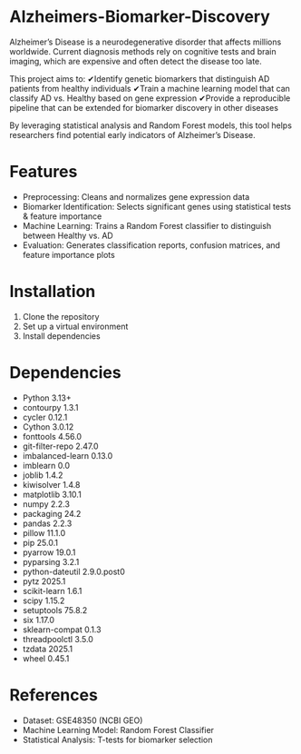 # Alzheimers-Biomarker-Discovery
Alzheimer’s Disease is a neurodegenerative disorder that affects millions worldwide.
Current diagnosis methods rely on cognitive tests and brain imaging, which are expensive and often detect the disease too late.

This project aims to: 
✔Identify genetic biomarkers that distinguish AD patients from healthy individuals
✔Train a machine learning model that can classify AD vs. Healthy based on gene expression
✔Provide a reproducible pipeline that can be extended for biomarker discovery in other diseases

By leveraging statistical analysis and Random Forest models, this tool helps researchers find potential early indicators of Alzheimer’s Disease.
# Features
- Preprocessing: Cleans and normalizes gene expression data
- Biomarker Identification: Selects significant genes using statistical tests & feature importance
- Machine Learning: Trains a Random Forest classifier to distinguish between Healthy vs. AD
- Evaluation: Generates classification reports, confusion matrices, and feature importance plots
# Installation
1. Clone the repository
2. Set up a virtual environment
3. Install dependencies
# Dependencies
- Python           3.13+
- contourpy        1.3.1
- cycler           0.12.1
- Cython           3.0.12
- fonttools        4.56.0
- git-filter-repo  2.47.0
- imbalanced-learn 0.13.0
- imblearn         0.0
- joblib           1.4.2
- kiwisolver       1.4.8
- matplotlib       3.10.1
- numpy            2.2.3
- packaging        24.2
- pandas           2.2.3
- pillow           11.1.0
- pip              25.0.1
- pyarrow          19.0.1
- pyparsing        3.2.1
- python-dateutil  2.9.0.post0
- pytz             2025.1
- scikit-learn     1.6.1
- scipy            1.15.2
- setuptools       75.8.2
- six              1.17.0
- sklearn-compat   0.1.3
- threadpoolctl    3.5.0
- tzdata           2025.1
- wheel            0.45.1
# References
- Dataset: GSE48350 (NCBI GEO)
- Machine Learning Model: Random Forest Classifier
- Statistical Analysis: T-tests for biomarker selection
